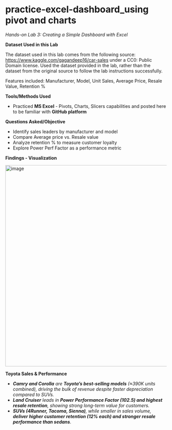 # practice-excel-dashboard_using pivot and charts
_Hands-on Lab 3: Creating a Simple Dashboard with Excel_


  
**Dataset Used in this Lab**

The dataset used in this lab comes from the following source: https://www.kaggle.com/gagandeep16/car-sales under a CC0: Public Domain license. 
Used the dataset provided in the lab, rather than the dataset from the original source to follow the lab instructions successfully.

Features included: Manufacturer, Model, Unit Sales, Average Price, Resale Value, Retention %  

  
**Tools/Methods Used**

- Practiced **MS Excel** - Pivots, Charts, Slicers capabilities and posted here to be familiar with **GitHub platform**


  
**Questions Asked/Objective**

  - Identify sales leaders by manufacturer and model  
  - Compare Average price vs. Resale value  
  - Analyze retention % to measure customer loyalty  
  - Explore Power Perf Factor as a performance metric


  
**Findings - Visualization**


  

<img width="998" height="627" alt="image" src="https://github.com/user-attachments/assets/aa726f6f-fb66-4ad2-8ec5-74c1cd7b1ef8" />


  
**Toyota Sales & Performance**

- _**Camry and Corolla** are **Toyota’s best-selling models** (≈390K units combined), driving the bulk of revenue despite faster depreciation compared to SUVs._
- _**Land Cruiser** leads in **Power Performance Factor (102.5) and highest resale retention**, showing strong long-term value for customers._
- _**SUVs (4Runner, Tacoma, Sienna)**, while smaller in sales volume, **deliver higher customer retention (12% each) and stronger resale performance than sedans**._





